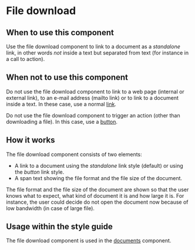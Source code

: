 # File download 

## When to use this component

Use the file download component to link to a document as a *standalone* link, in other words *not* inside a text but separated from text (for instance in a call to action).

## When not to use this component

Do not use the file download component to link to a web page (internal or external link), to an e-mail address (mailto link) or to link to a document inside a text. In these case, use a normal <a href="{{path './link.html'}}">link</a>.

Do not use the file download component to trigger an action (other than downloading a file). In this case, use a <a href="{{path './button.html'}}">button</a>.

## How it works

The file download component consists of two elements:

* A link to a document using the *standalone* link style (default) or using the *button* link style.
* A span text showing the file format and the file size of the document.

The file format and the file size of the document are shown so that the user knows what to expect, what kind of document it is and how large it is. For instance, the user could decide do not open the document now because of low bandwidth (in case of large file).

## Usage within the style guide

The file download component is used in the <a href="{{path './documents.html'}}">documents</a> component.